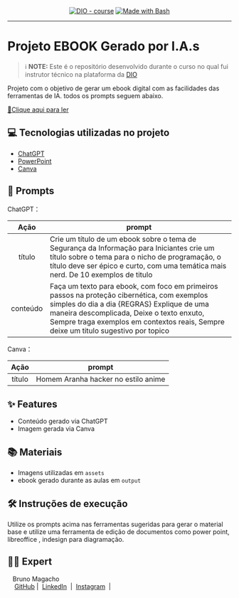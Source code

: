 
<p align="center">
<a href="https://dio.me/"><img src="https://img.shields.io/badge/DIO-Course-28DA77?logo=youtube" alt="DIO - course"></a>
<a href="https://www.gnu.org/software/bash/" title="Go to Bash homepage"><img src="https://img.shields.io/badge/Prompt-Project-blue?logo=gnu-bash&amp;logoColor=white" alt="Made with Bash"></a></p>

-------



# Projeto EBOOK Gerado por I.A.s


 > ℹ️ **NOTE:** Este é o repositório desenvolvido durante o curso no qual fui instrutor técnico na plataforma da [DIO](https://dio.me)

Projeto com o objetivo de gerar um ebook digital com as facilidades das ferramentas de IA. todos os prompts
seguem abaixo.

<a href="https://github.com/felipeAguiarCode/prompts-recipe-to-create-a-ebook/blob/main/output/ebook%20-%20css%20jedi%20output.pdf" title="View PDF now"> 📕Clique aqui para ler</a>

## 💻 Tecnologias utilizadas no projeto

- [ChatGPT](https://chat.openai.com/) 
- [PowerPoint](https://www.microsoft.com/en/microsoft-365/powerpoint)
- [Canva](https://www.canva.com/pt_br/gerador-imagem-ia/)

## 🧠 Prompts


ChatGPT：

|   Ação   | prompt                                                                                                                                                                                                                                                                         |
| :------: | ------------------------------------------------------------------------------------------------------------------------------------------------------------------------------------------------------------------------------------------------------------------------------ |
|  título  | Crie um título de um ebook sobre o tema de Segurança da Informação para Iniciantes crie um título sobre o tema para o nicho de programação, o título deve ser épico e curto, com uma temática mais nerd. De 10 exemplos de titulo                                                      |
| conteúdo | Faça um texto para ebook, com foco em primeiros passos na proteção cibernética, com exemplos simples do dia a dia {REGRAS} Explique de uma maneira descomplicada, Deixe o texto enxuto, Sempre traga exemplos em contextos reais, Sempre deixe um titulo sugestivo por topico  |



Canva：

|  Ação  | prompt                                                                                 |
| :----: | -------------------------------------------------------------------------------------- |
| título |Homem Aranha hacker no estilo anime |



## ✨ Features

- Conteúdo gerado via ChatGPT
- Imagem gerada via Canva 

## 📚 Materiais

- Imagens utilizadas em `assets`
- ebook gerado durante as aulas em `output`

## 🛠️ Instruções de execução

Utilize os prompts acima nas ferramentas sugeridas para gerar o material base e utilize uma ferramenta de edição de documentos como power point, libreoffice , indesign para diagramação.

## 👨‍💻 Expert

<p> 
    &nbsp&nbsp&nbspBruno Magacho<br>
    &nbsp&nbsp&nbsp
    <a href="https://github.com/Bmagacho">
    GitHub</a>&nbsp;|&nbsp;
    <a href="www.linkedin.com/in/brunomagacho">LinkedIn</a>
&nbsp;|&nbsp;
    <a href="https://www.instagram.com/b_magacho/">
    Instagram</a>
&nbsp;|&nbsp;
</p>


